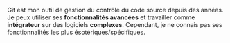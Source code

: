 

Git est mon outil de gestion du contrôle du code source depuis des années. Je peux utiliser ses **fonctionnalités avancées** et travailler comme **intégrateur** sur des logiciels **complexes**. Cependant, je ne connais pas ses fonctionnalités les plus ésotériques/spécifiques.
